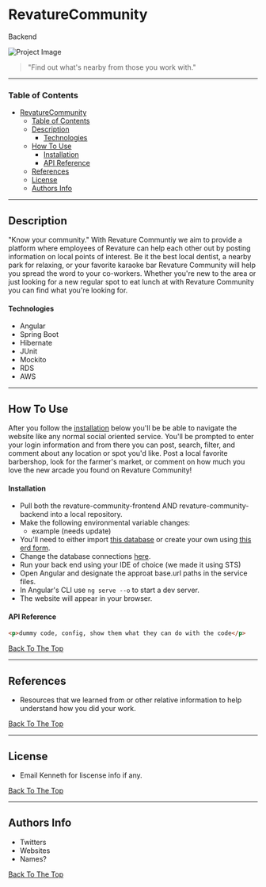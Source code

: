 # RevatureCommunity
Backend

![Project Image](project-image-url)

> "Find out what's nearby from those you work with."
<!-- Workshop this a bit more.... -->

---
### Table of Contents

- [RevatureCommunity](#revaturecommunity)
    - [Table of Contents](#table-of-contents)
  - [Description](#description)
      - [Technologies](#technologies)
  - [How To Use](#how-to-use)
      - [Installation](#installation)
      - [API Reference](#api-reference)
  - [References](#references)
  - [License](#license)
  - [Authors Info](#authors-info)

---

## Description

"Know your community." With Revature Communtiy we aim to provide a platform where employees of Revature can help each other out by posting information on local points of interest. Be it the best local dentist, a nearby park for relaxing, or your favorite karaoke bar Revature Community will help you spread the word to your co-workers. Whether you're new to the area or just looking for a new regular spot to eat lunch at with Revature Community you can find what you're looking for.

#### Technologies

 - Angular
 - Spring Boot
 - Hibernate
 - JUnit
 - Mockito
 - RDS
 - AWS

---

## How To Use
<!-- NEEDS REVISION -->
After you follow the [installation](#installation) below you'll be be able to navigate the website like any normal social oriented service. You'll be prompted to enter your login information and from there you can post, search, filter, and comment about any location or spot you'd like. Post a local favorite barbershop, look for the farmer's market, or comment on how much you love the new arcade you found on Revature Community!

#### Installation 
<!-- NEEDS REVISION -->
- Pull both the revature-community-frontend AND revature-community-backend into a local repository.
- Make the following environmental variable changes:
  - example (needs update)
- You'll need to either import [this database](databaselink) or create your own using [this erd form](erdform).
- Change the database connections [here]().
- Run your back end using your IDE of choice (we made it using STS)
- Open Angular and designate the approat base.url paths in the service files.
- In Angular's CLI use `ng serve --o` to start a dev server.
- The website will appear in your browser.


#### API Reference

```html
<p>dummy code, config, show them what they can do with the code</p>
```
[Back To The Top](#revaturecommunity)

---

## References
- Resources that we learned from or other relative information to help understand how you did your work.

[Back To The Top](#revaturecommunity)

---

## License

- Email Kenneth for liscense info if any.

[Back To The Top](#revaturecommunity)

---

## Authors Info

- Twitters
- Websites
- Names?

[Back To The Top](#revaturecommunity)


<!-- This project was generated with [Angular CLI](https://github.com/angular/angular-cli) version 11.2.7.

## Development server

Run `ng serve` for a dev server. Navigate to `http://localhost:4200/`. The app will automatically reload if you change any of the source files.

## Code scaffolding

Run `ng generate component component-name` to generate a new component. You can also use `ng generate directive|pipe|service|class|guard|interface|enum|module`.

## Build

Run `ng build` to build the project. The build artifacts will be stored in the `dist/` directory. Use the `--prod` flag for a production build.

## Running unit tests

Run `ng test` to execute the unit tests via [Karma](https://karma-runner.github.io).

## Running end-to-end tests

Run `ng e2e` to execute the end-to-end tests via [Protractor](http://www.protractortest.org/).

## Further help

To get more help on the Angular CLI use `ng help` or go check out the [Angular CLI Overview and Command Reference](https://angular.io/cli) page. -->
